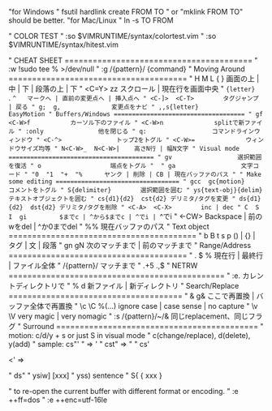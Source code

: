 "for Windows
"  fsutil hardlink create FROM TO
"  or "mklink FROM TO" should be better.
"for Mac/Linux
"  ln -s TO FROM

" COLOR TEST
" :so $VIMRUNTIME/syntax/colortest.vim
" :so $VIMRUNTIME/syntax/hitest.vim

" CHEAT SHEET ========================================
" :w !sudo tee % >/dev/null
" :g /{pattern}/ {command}
" Moving Around ======================================
" H  M  L  {  }       画面の上 | 中 | 下 | 段落の上 | 下
" <C-E>  <C=Y>  zz    スクロール | 現在行を画面中央
" `{letter}  `.  `^   マークへ | 直前の変更点へ | 挿入点へ
" <C-]>  <C-T>        タグジャンプ | 戻る
" g;  g,              変更点をナビ
" ,,s{letter}         EasyMotion
" Buffers/Windows ====================================
" gf <C-W>f           カーソル下のファイル
" <C-W>n              splitで新ファイル
" :only               他を閉じる
" q:                  コマンドラインウィンドウ
" <C-^>               トップ2をトグル
" <C-W>=              ウィンドウサイズ均等
" N<C-W>_  N<C-W>|    高さN行 | 幅N文字
" Visual mode ========================================
" gv                  選択範囲を復活
" o                   端点をトグル
" 
" ga                  文字コード
" "0  "1  "+  "%      ヤンク | 削除 | CB | 現在バッファのパス
"
" Make some editing ==================================
" gcc  gc{motion}     コメントをトグル
" S{delimiter}        選択範囲を囲む
" ys{text-obj}{delim} テキストオブジェクトを囲む
" cs{d1}{d2}  cst{d2} デリミタ/タグを変更
" ds{d1}{d2}  dst{d2} デリミタ/タグを削除
" <C-A>  <C-X>        inc | dec
" C  S  I  gi         $までc | ^から$までc | ^でi | `^でi
" <C-H>  <-CW>  <C-U> Backspace | 前のwをdel | ^か0までdel
" %%                  現在バッファのパス
" Text object ========================================
" b  B  t  s  p       () | {} | タグ | 文 | 段落
" gn  gN              次のマッチまで | 前のマッチまで
" Range/Address ======================================
" .  $  %             現在行 | 最終行 | ファイル全体
" /{pattern}/         マッチまで
" .+5  .,$
" NETRW ==============================================
" :e.                 カレントディレクトリで
" %  d                新ファイル | 新ディレクトリ
" Search/Replace =====================================
" &  g&               ここで再置換 | バッファ全体で再置換
" \c \C %(...)        ignore case | case sense | no capture
" \v \V               very magic | very nomagic
" :s /{pattern}/~/&   同じreplacement、同じフラグ
" Surround ===========================================
" motion: c/d/y + s or just S in visual mode
"         c(change/replace), d(delete), y(add)
" sample: cs"'      " => '
"         cst"      <tab> => "
"         cs'<p>    <' => <p>
"         ds"
"         ysiw]     [xxx]
"         yss)      sentence
"         S{        { xxx }

" to re-open the current buffer with different format or encoding.
" :e ++ff=dos
" :e ++enc=utf-16le

